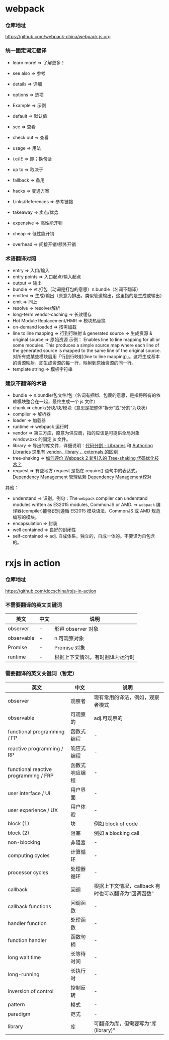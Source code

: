 # webpack

### 仓库地址
https://github.com/webpack-china/webpack.js.org

### 统一固定词汇翻译
- learn more! => 了解更多！
- see also => 参考
- details => 详细
- options => 选项
- Example => 示例
- default => 默认值
- see => 查看
- check out => 查看
- usage => 用法
- i.e/IE => 即；换句话
- up to => 取决于
- fallback => 备用
- hacks => 变通方案
- Links/References => 参考链接

- takeaway => 卖点/优势

- expensive => 高性能开销
- cheap => 低性能开销
- overhead => 间接开销/额外开销
 
### 术语翻译对照

- entry => 入口/输入
- entry points => 入口起点/输入起点
- output => 输出
- bundle => vt.打包（动词是打包的意思）n.bundle（名词不翻译）
- emitted => 生成/输出（原意为排出，类似管道输出，这里指的是生成或输出）
- emit => 同上
- resolve => resolve/解析
- long-term vendor-caching => 长效缓存
- Hot Module Replacement/HMR => 模块热替换
- on-demand loaded => 按需加载
- line to line mapping => 行到行映射 & generated source => 生成资源 & original source => 原始资源
示例：
Enables line to line mapping for all or some modules. This produces a simple source map where each line of the generated source is mapped to the same line of the original source.
对所有或某些模块启用「行到行映射(line to line mapping)」。这将生成基本的资源映射，即生成资源的每一行，映射到原始资源的同一行。
- template string => 模板字符串


### 建议不翻译的术语
- bundle => n.bundle/包文件/包（名词有捆绑、包裹的意思，是指将所有的依赖模块整合在一起，最终生成一个 js 文件）
- chunk => chunk/分块/块/模块（意思是把整体“拆分”或“分割”为块状）
- compiler => 解析器
- loader => 加载器
- runtime => webpack 运行时
- vendor => 第三方库，原意为供应商，指的应该是可提供全局对象 window.xxx 的固定 js 文件。
- library => 导出的库文件，详细说明：[代码分割 - Libraries](https://doc.webpack-china.org/guides/code-splitting-libraries) 和 [Authoring Libraries](https://doc.webpack-china.org/guides/author-libraries/) 这里有 [vendor、library 、externals 的区别](http://div.io/topic/1827)
- tree-shaking => [如何评价 Webpack 2 新引入的 Tree-shaking 代码优化技术？](https://www.zhihu.com/question/41922432)
- request => 有些地方 request 是指在 require() 语句中的表达式。[Dependency Management](https://webpack.js.org/guides/dependency-management/) [管理依赖](https://doc.webpack-china.org/guides/dependency-management/) [Dependency Management校对](https://github.com/webpack-china/webpack.js.org/pull/184)

其他：
- understand => 识别。例句：The `webpack` compiler can understand modules written as ES2015 modules, CommonJS or AMD. => `webpack` 编译器(compiler)能够识别遵循 ES2015 模块语法、CommonJS 或 AMD 规范编写的模块。
- encapsulation => 封装
- well contained => 良好的封闭性
- self-contained => adj. 自成体系，独立的，自成一体的。不要译为自包含的。

# rxjs in action

### 仓库地址
https://github.com/docschina/rxjs-in-action

### 不需要翻译的英文关键词
英文 | 中文 | 说明
------------- | ------------- | -------------
observer | - | 形容 observer 对象
observable | - | n.可观察对象
Promise | - | Promise 对象
runtime | - | 根据上下文情况，有时翻译为运行时

### 需要翻译的英文关键词（暂定）
英文 | 中文 | 说明
------------- | ------------- | -------------
observer | 观察者 | 现有常用的译法，例如，观察者模式
observable | 可观察的 | adj.可观察的
functional programming / FP | 函数式编程 | -
reactive programming / RP | 响应式编程 | -
functional reactive programming / FRP | 函数式响应编程 | -
user interface / UI | 用户界面 | -
user experience / UX | 用户体验 | -
block (1) | 块 | 例如 block of code
block (2) | 阻塞 | 例如 a blocking call
non-blocking | 非阻塞 | -
computing cycles | 计算循环 | -
processor cycles | 处理器循环 | -
callback | 回调 | 根据上下文情况，callback 有时也可以翻译为“回调函数”
callback functions | 回调函数 | -
handler function | 处理函数 | -
function handler | 函数句柄 | -
long wait time | 长等待时间 | -
long-running | 长执行时 | -
inversion of control | 控制反转 | -
pattern | 模式 | -
paradigm | 范式 | -
library | 库 | 可翻译为库，但需要写为“库(library)”
